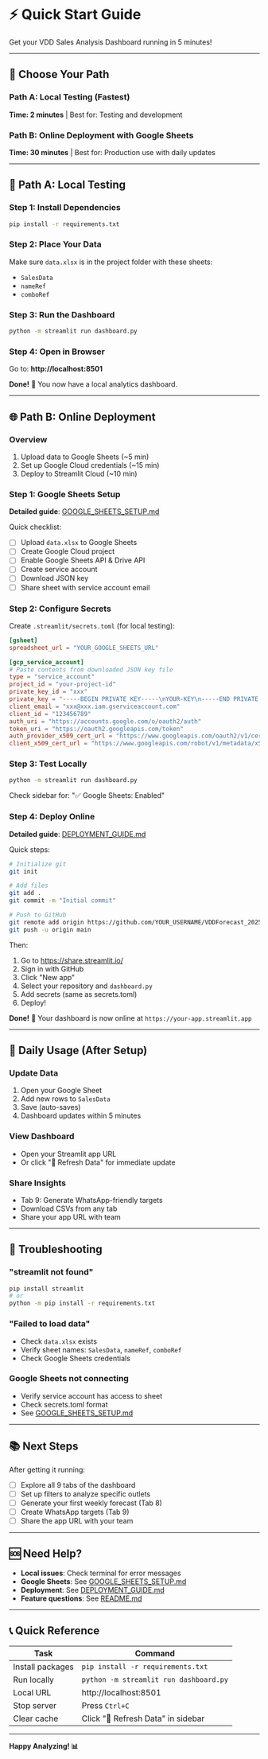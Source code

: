 # ⚡ Quick Start Guide

Get your VDD Sales Analysis Dashboard running in 5 minutes!

---

## 🎯 Choose Your Path

### Path A: Local Testing (Fastest)
**Time: 2 minutes** | Best for: Testing and development

### Path B: Online Deployment with Google Sheets  
**Time: 30 minutes** | Best for: Production use with daily updates

---

## 🚀 Path A: Local Testing

### Step 1: Install Dependencies
```bash
pip install -r requirements.txt
```

### Step 2: Place Your Data
Make sure `data.xlsx` is in the project folder with these sheets:
- `SalesData`
- `nameRef`
- `comboRef`

### Step 3: Run the Dashboard
```bash
python -m streamlit run dashboard.py
```

### Step 4: Open in Browser
Go to: **http://localhost:8501**

**Done!** 🎉 You now have a local analytics dashboard.

---

## 🌐 Path B: Online Deployment

### Overview
1. Upload data to Google Sheets (~5 min)
2. Set up Google Cloud credentials (~15 min)
3. Deploy to Streamlit Cloud (~10 min)

### Step 1: Google Sheets Setup
**Detailed guide**: [GOOGLE_SHEETS_SETUP.md](GOOGLE_SHEETS_SETUP.md)

Quick checklist:
- [ ] Upload `data.xlsx` to Google Sheets
- [ ] Create Google Cloud project
- [ ] Enable Google Sheets API & Drive API
- [ ] Create service account
- [ ] Download JSON key
- [ ] Share sheet with service account email

### Step 2: Configure Secrets

Create `.streamlit/secrets.toml` (for local testing):

```toml
[gsheet]
spreadsheet_url = "YOUR_GOOGLE_SHEETS_URL"

[gcp_service_account]
# Paste contents from downloaded JSON key file
type = "service_account"
project_id = "your-project-id"
private_key_id = "xxx"
private_key = "-----BEGIN PRIVATE KEY-----\nYOUR-KEY\n-----END PRIVATE KEY-----\n"
client_email = "xxx@xxx.iam.gserviceaccount.com"
client_id = "123456789"
auth_uri = "https://accounts.google.com/o/oauth2/auth"
token_uri = "https://oauth2.googleapis.com/token"
auth_provider_x509_cert_url = "https://www.googleapis.com/oauth2/v1/certs"
client_x509_cert_url = "https://www.googleapis.com/robot/v1/metadata/x509/xxx"
```

### Step 3: Test Locally
```bash
python -m streamlit run dashboard.py
```

Check sidebar for: "✅ Google Sheets: Enabled"

### Step 4: Deploy Online
**Detailed guide**: [DEPLOYMENT_GUIDE.md](DEPLOYMENT_GUIDE.md)

Quick steps:
```bash
# Initialize git
git init

# Add files
git add .
git commit -m "Initial commit"

# Push to GitHub
git remote add origin https://github.com/YOUR_USERNAME/VDDForecast_2025.git
git push -u origin main
```

Then:
1. Go to https://share.streamlit.io/
2. Sign in with GitHub
3. Click "New app"
4. Select your repository and `dashboard.py`
5. Add secrets (same as secrets.toml)
6. Deploy!

**Done!** 🎉 Your dashboard is now online at `https://your-app.streamlit.app`

---

## 📱 Daily Usage (After Setup)

### Update Data
1. Open your Google Sheet
2. Add new rows to `SalesData`
3. Save (auto-saves)
4. Dashboard updates within 5 minutes

### View Dashboard
- Open your Streamlit app URL
- Or click "🔄 Refresh Data" for immediate update

### Share Insights
- Tab 9: Generate WhatsApp-friendly targets
- Download CSVs from any tab
- Share your app URL with team

---

## 🔧 Troubleshooting

### "streamlit not found"
```bash
pip install streamlit
# or
python -m pip install -r requirements.txt
```

### "Failed to load data"
- Check `data.xlsx` exists
- Verify sheet names: `SalesData`, `nameRef`, `comboRef`
- Check Google Sheets credentials

### Google Sheets not connecting
- Verify service account has access to sheet
- Check secrets.toml format
- See [GOOGLE_SHEETS_SETUP.md](GOOGLE_SHEETS_SETUP.md)

---

## 📚 Next Steps

After getting it running:

- [ ] Explore all 9 tabs of the dashboard
- [ ] Set up filters to analyze specific outlets
- [ ] Generate your first weekly forecast (Tab 8)
- [ ] Create WhatsApp targets (Tab 9)
- [ ] Share the app URL with your team

---

## 🆘 Need Help?

- **Local issues**: Check terminal for error messages
- **Google Sheets**: See [GOOGLE_SHEETS_SETUP.md](GOOGLE_SHEETS_SETUP.md)
- **Deployment**: See [DEPLOYMENT_GUIDE.md](DEPLOYMENT_GUIDE.md)
- **Feature questions**: See [README.md](README.md)

---

## 📞 Quick Reference

| Task | Command |
|------|---------|
| Install packages | `pip install -r requirements.txt` |
| Run locally | `python -m streamlit run dashboard.py` |
| Local URL | http://localhost:8501 |
| Stop server | Press `Ctrl+C` |
| Clear cache | Click "🔄 Refresh Data" in sidebar |

---

**Happy Analyzing! 📊**

